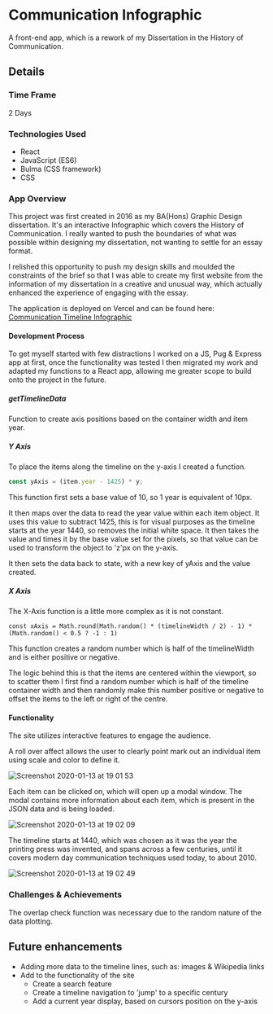 # Communication Infographic

A front-end app, which is a rework of my Dissertation in the History of Communication.

## Details

### Time Frame

2 Days

### Technologies Used

* React
* JavaScript (ES6)
* Bulma (CSS framework)
* CSS

### App Overview

This project was first created in 2016 as my BA(Hons) Graphic Design dissertation. It's an interactive Infographic which covers the History of Communication. I really wanted to push the boundaries of what was possible within designing my dissertation, not wanting to settle for an essay format.

I relished this opportunity to push my design skills and moulded the constraints of the brief so that I was able to create my first website from the information of my dissertation in a creative and unusual way, which actually enhanced the experience of engaging with the essay.

The application is deployed on Vercel and can be found here: [Communication Timeline Infographic](https://communication-infographic.vercel.app/)

#### Development Process

To get myself started with few distractions I worked on a JS, Pug & Express app at first, once the functionality was tested I then migrated my work and adapted my functions to a React app, allowing me greater scope to build onto the project in the future.

##### getTimelineData

Function to create axis positions based on the container width and item year.

##### Y Axis

To place the items along the timeline on the y-axis I created a function.

```js
const yAxis = (item.year - 1425) * y;
```

This function first sets a base value of 10, so 1 year is equivalent of 10px.

It then maps over the data to read the year value within each item object. It uses this value to subtract 1425, this is for visual purposes as the timeline starts at the year 1440, so removes the initial white space. It then takes the value and times it by the base value set for the pixels, so that value can be used to transform the object to 'z'px on the y-axis.

It then sets the data back to state, with a new key of yAxis and the value created.

##### X Axis

The X-Axis function is a little more complex as it is not constant.

```**js**
const xAxis = Math.round(Math.random() * (timelineWidth / 2) - 1) * (Math.random() < 0.5 ? -1 : 1)
```

This function creates a random number which is half of the timelineWidth and is either positive or negative.

The logic behind this is that the items are centered within the viewport, so to scatter them I first find a random number which is half of the timeline container width and then randomly make this number positive or negative to offset the items to the left or right of the centre.

#### Functionality

The site utilizes interactive features to engage the audience.

A roll over affect allows the user to clearly point mark out an individual item using scale and color to define it.

![Screenshot 2020-01-13 at 19 01 53](https://user-images.githubusercontent.com/40900195/72283888-a6eef200-3637-11ea-8c5f-9cf39a1aa0df.png)

Each item can be clicked on, which will open up a modal window. 
The modal contains more information about each item, which is present in the JSON data and is being loaded.

![Screenshot 2020-01-13 at 19 02 09](https://user-images.githubusercontent.com/40900195/72283887-a6eef200-3637-11ea-9987-5e96b0793aaf.png)

The timeline starts at 1440, which was chosen as it was the year the printing press was invented, and spans across a few centuries, until it covers modern day communication techniques used today, to about 2010.

![Screenshot 2020-01-13 at 19 02 49](https://user-images.githubusercontent.com/40900195/72283889-a6eef200-3637-11ea-9f54-0b00ad6d700f.png)

### Challenges & Achievements

The overlap check function was necessary due to the random nature of the data plotting.

## Future enhancements

* Adding more data to the timeline lines, such as: images &  Wikipedia links
* Add to the functionality of the site
  * Create a search feature
  * Create a timeline navigation to 'jump' to a specific century
  * Add a current year display, based on cursors position on the y-axis

